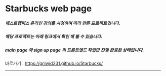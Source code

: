 # Starbucks web page
  
##### 패스트캠퍼스 온라인 강의를 시청하며 따라 만든 프로젝트입니다.
  
##### 해당 프로젝트는 아래 링크에서 확인 해 볼 수 있습니다.
  
##### main page 와 sign up page 의 프론트엔드 작업만 진행 완료된 상태입니다.
  
<span>바로가기 : </span>
<a href="https://gnlwjd231.github.io/Starbucks/" target="_blank" title="스타벅스 페이지 바로가기" style="font-size: 16px; color: #333;">https://gnlwjd231.github.io/Starbucks/</a>
  
  
  
---
